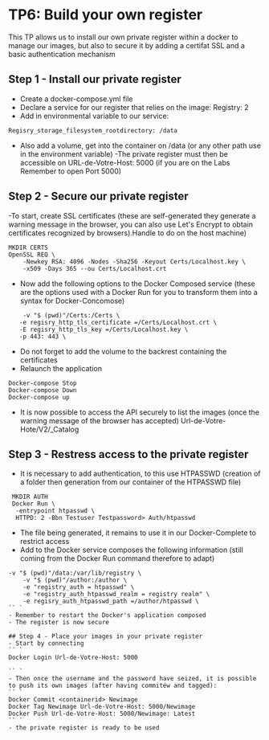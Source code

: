 # TP6: Build your own register

This TP allows us to install our own private register within a docker to manage our images, but also to secure it by adding a certifat SSL and a basic authentication mechanism 

## Step 1 - Install our private register
- Create a docker-compose.yml file
- Declare a service for our register that relies on the image: Registry: 2
- Add in environmental variable to our service:
```
Regisry_storage_filesystem_rootdirectory: /data
```
- Also add a volume, get into the container on /data (or any other path use in the environment variable)
-The private register must then be accessible on URL-de-Votre-Host: 5000 (if you are on the Labs Remember to open Port 5000)

## Step 2 - Secure our private register

-To start, create SSL certificates (these are self-generated they generate a warning message in the browser, you can also use Let's Encrypt to obtain certificates recognized by browsers).Handle to do on the host machine)
```
MKDIR CERTS
OpenSSL REQ \
    -Newkey RSA: 4096 -Nodes -Sha256 -Keyout Certs/Localhost.key \
    -x509 -Days 365 --ou Certs/Localhost.crt
```
- Now add the following options to the Docker Composed service (these are the options used with a Docker Run for you to transform them into a syntax for Docker-Concomose)
 ```
     -v "$ (pwd)"/Certs:/Certs \
    -e regisry_http_tls_certificate =/Certs/Localhost.crt \
    -E regisry_http_tls_key =/Certs/Localhost.key \
    -p 443: 443 \
```
- Do not forget to add the volume to the backrest containing the certificates
- Relaunch the application
```
Docker-compose Stop
Docker-compose Down
Docker-compose up
```
- It is now possible to access the API securely to list the images (once the warning message of the browser has accepted)
Url-de-Votre-Hote/V2/_Catalog

## Step 3 - Restress access to the private register

- It is necessary to add authentication, to this use HTPASSWD (creation of a folder then generation from our container of the HTPASSWD file)
```
 MKDIR AUTH
 Docker Run \
  -entrypoint htpasswd \
  HTTPD: 2 -Bbn Testuser Testpassword> Auth/htpasswd
```
- The file being generated, it remains to use it in our Docker-Complete to restrict access
- Add to the Docker service composes the following information (still coming from the Docker Run command therefore to adapt)
```
-v "$ (pwd)"/data:/var/lib/registry \
    -v "$ (pwd)"/author:/author \
    -e "registry_auth = htpasswd" \
    -e "registry_auth_htpasswd_realm = registry realm" \
    -e regisry_auth_htpasswd_path =/author/htpasswd \
`` `
- Remember to restart the Docker's application composed
- The register is now secure

## Step 4 - Place your images in your private register
- Start by connecting
`` `
Docker Login Url-de-Votre-Host: 5000

`` `
- Then once the username and the password have seized, it is possible to push its own images (after having commitéw and tagged):
`` `
Docker Commit <containerid> Newimage
Docker Tag Newimage Url-de-Votre-Host: 5000/Newimage
Docker Push Url-de-Votre-Host: 5000/Newimage: Latest
`` `
- the private register is ready to be used
